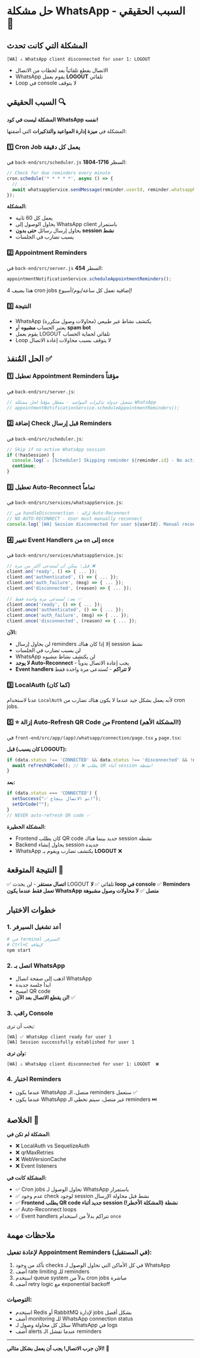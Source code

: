 # حل مشكلة WhatsApp - السبب الحقيقي 🎯

## المشكلة التي كانت تحدث
```
[WA] ⚠️ WhatsApp client disconnected for user 1: LOGOUT
```
- الاتصال يقطع تلقائياً بعد لحظات من الاتصال
- WhatsApp يقوم بعمل **LOGOUT** تلقائي
- Loop في console لا يتوقف

## السبب الحقيقي 🔍

**المشكلة ليست في كود WhatsApp نفسه!**

المشكلة في **ميزة إدارة المواعيد والتذكيرات** التي أضفتها:

### 1️⃣ Cron Job يعمل كل دقيقة
في `back-end/src/scheduler.js` السطر **1716-1804**:

```javascript
// Check for due reminders every minute
cron.schedule('* * * * *', async () => {
  // ...
  await whatsappService.sendMessage(reminder.userId, reminder.whatsappNumber, message);
});
```

**المشكلة:**
- يعمل كل 60 ثانية
- يحاول الوصول إلى WhatsApp client باستمرار
- يحاول إرسال رسائل **حتى بدون session نشط**
- يسبب تضارب في الجلسات

### 2️⃣ Appointment Reminders
في `back-end/src/server.js` السطر **454**:

```javascript
appointmentNotificationService.scheduleAppointmentReminders();
```

هذا يضيف 4 cron jobs إضافية تعمل كل ساعة/يوم/أسبوع!

### 3️⃣ النتيجة
- WhatsApp يكتشف نشاط غير طبيعي (محاولات وصول متكررة)
- يعتبر الحساب **مشبوه** أو **spam bot**
- يقوم بعمل LOGOUT تلقائي لحماية الحساب
- Loop لا يتوقف بسبب محاولات إعادة الاتصال

## الحل المُنفذ ✅

### 1️⃣ تعطيل Appointment Reminders مؤقتاً
في `back-end/src/server.js`:

```javascript
// تشغيل جدولة تذكيرات المواعيد - معطل مؤقتاً لحل مشكلة WhatsApp
// appointmentNotificationService.scheduleAppointmentReminders();
```

### 2️⃣ إضافة Check قبل إرسال Reminders
في `back-end/src/scheduler.js`:

```javascript
// Skip if no active WhatsApp session
if (!hasSession) {
  console.log(`⚠️ [Scheduler] Skipping reminder ${reminder.id} - No active WhatsApp session`);
  continue;
}
```

### 3️⃣ تعطيل Auto-Reconnect تماماً
في `back-end/src/services/whatsappService.js`:

```javascript
// في handleDisconnection - إزالة Auto-Reconnect
// NO AUTO-RECONNECT - User must manually reconnect
console.log(`[WA] Session disconnected for user ${userId}. Manual reconnection required.`);
```

### 4️⃣ تغيير Event Handlers من `on` إلى `once`
في `back-end/src/services/whatsappService.js`:

```javascript
// قبل: يمكن أن تُستدعى أكثر من مرة ❌
client.on('ready', () => { ... });
client.on('authenticated', () => { ... });
client.on('auth_failure', (msg) => { ... });
client.on('disconnected', (reason) => { ... });

// بعد: تُستدعى مرة واحدة فقط ✅
client.once('ready', () => { ... });
client.once('authenticated', () => { ... });
client.once('auth_failure', (msg) => { ... });
client.once('disconnected', (reason) => { ... });
```

**الآن:**
- لن يحاول إرسال reminders إلا إذا كان هناك session نشط
- لن يسبب تضارب في الجلسات
- WhatsApp لن يكتشف نشاط مشبوه
- **لا يوجد Auto-Reconnect** - يجب إعادة الاتصال يدوياً
- **Event handlers لا تتراكم** - تُستدعى مرة واحدة فقط

### 3️⃣ LocalAuth (كما كان)
عدنا لاستخدام `LocalAuth` لأنه يعمل بشكل جيد عندما لا يكون هناك تضارب من cron jobs.

### 5️⃣ ⭐ إزالة Auto-Refresh QR Code من Frontend (المشكلة الأهم!)
في `front-end/src/app/(app)/whatsapp/connection/page.tsx` و `page.tsx`:

**قبل (كان يسبب LOGOUT):**
```typescript
if (data.status !== 'CONNECTED' && data.status !== 'disconnected' && !qrCode) {
  await refreshQRCode(); // ❌ يطلب QR أثناء session نشطة!
}
```

**بعد:**
```typescript
if (data.status === 'CONNECTED') {
  setSuccess("✅ تم الاتصال بنجاح!");
  setQrCode("");
}
// NEVER auto-refresh QR code ✅
```

**المشكلة الخطيرة:**
- Frontend كان يطلب QR code جديد بينما هناك session نشطة
- Backend يحاول إنشاء session جديدة
- WhatsApp يكتشف تضارب ويقوم بـ **LOGOUT** ❌

## النتيجة المتوقعة 🎉

✅ **اتصال مستقر** - لن يحدث LOGOUT تلقائي
✅ **لا loop في console**
✅ **Reminders تعمل فقط عندما يكون WhatsApp متصل**
✅ **لا محاولات وصول مشبوهة**

## خطوات الاختبار

### 1. أعد تشغيل السيرفر
```bash
# في terminal السيرفر
# Ctrl+C لإيقافه
npm start
```

### 2. اتصل بـ WhatsApp
- اذهب إلى صفحة اتصال WhatsApp
- ابدأ جلسة جديدة
- امسح QR code
- **لن يقطع الاتصال بعد الآن!** ✅

### 3. راقب Console
يجب أن ترى:
```
[WA] ✅ WhatsApp client ready for user 1
[WA] Session successfully established for user 1
```

**ولن ترى:**
```
[WA] ⚠️ WhatsApp client disconnected for user 1: LOGOUT  ❌
```

### 4. اختبار Reminders
- عندما يكون WhatsApp متصل، الـ reminders ستعمل ✅
- عندما يكون WhatsApp غير متصل، سيتم تخطي الـ reminders ⏭️

## الخلاصة 📝

**المشكلة لم تكن في:**
- ❌ LocalAuth vs SequelizeAuth
- ❌ qrMaxRetries
- ❌ WebVersionCache
- ❌ Event listeners

**المشكلة كانت في:**
- ✅ Cron jobs تحاول الوصول لـ WhatsApp باستمرار
- ✅ عدم وجود check لوجود session نشط قبل محاولة الإرسال
- ✅ **Frontend يطلب QR code جديد أثناء session نشطة (المشكلة الأخطر!)**
- ✅ Auto-Reconnect loops
- ✅ Event handlers تتراكم بدلاً من استخدام `once`

## ملاحظات مهمة

### لإعادة تفعيل Appointment Reminders (في المستقبل):
1. تأكد من وجود checks في كل الأماكن التي تحاول الوصول لـ WhatsApp
2. أضف rate limiting للـ reminders
3. استخدم queue system بدلاً من cron jobs مباشرة
4. أضف retry logic مع exponential backoff

### التوصيات:
- استخدم Redis أو RabbitMQ لإدارة jobs بشكل أفضل
- أضف monitoring للـ WhatsApp connection status
- سجّل كل محاولة وصول لـ WhatsApp في logs
- أضف alerts عندما تفشل الـ reminders

---

**الآن جرب الاتصال! يجب أن يعمل بشكل مثالي! 🚀**

